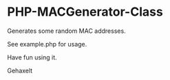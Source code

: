 PHP-MACGenerator-Class
======================

Generates some random MAC addresses.

See example.php for usage.

Have fun using it.

Gehaxelt

